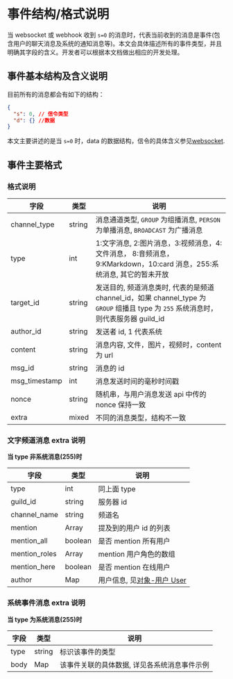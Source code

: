 # 事件结构/格式说明

当 websocket 或 webhook 收到 `s=0` 的消息时，代表当前收到的消息是事件(包含用户的聊天消息及系统的通知消息等)。本文会具体描述所有的事件类型，并且明确其字段的含义。开发者可以根据本文档做出相应的开发处理。

## 事件基本结构及含义说明

目前所有的消息都会有如下的结构：

```json
{
  "s": 0, // 信令类型
  "d": {} //数据
}
```

本文主要讲述的是当 `s=0` 时，data 的数据结构，信令的具体含义参见[websocket](https://developer.kookapp.cn/doc/websocket).

## 事件主要格式

### 格式说明

| 字段          | 类型   | 说明                                                                                               |
| ------------- | ------ |--------------------------------------------------------------------------------------------------|
| channel_type  | string | 消息通道类型, `GROUP` 为组播消息, `PERSON` 为单播消息, `BROADCAST` 为广播消息                                         |
| type          | int    | 1:文字消息, 2:图片消息，3:视频消息，4:文件消息， 8:音频消息，9:KMarkdown，10:card 消息，255:系统消息, 其它的暂未开放                    |
| target_id     | string | 发送目的, 频道消息类时, 代表的是频道 channel_id，如果 channel_type 为 `GROUP` 组播且 type 为 `255` 系统消息时，则代表服务器 guild_id |
| author_id     | string | 发送者 id, 1 代表系统                                                                                   |
| content       | string | 消息内容, 文件，图片，视频时，content 为 url                                                                    |
| msg_id        | string | 消息的 id                                                                                           |
| msg_timestamp | int    | 消息发送时间的毫秒时间戳                                                                                     |
| nonce         | string | 随机串，与用户消息发送 api 中传的 nonce 保持一致                                                                   |
| extra         | mixed  | 不同的消息类型，结构不一致                                                                                    |

### 文字频道消息 extra 说明

**当 type 非系统消息(255)时**

| 字段          | 类型    | 说明                                                                             |
| ------------- | ------- | -------------------------------------------------------------------------------- |
| type          | int     | 同上面 type                                                                      |
| guild_id      | string  | 服务器 id                                                                        |
| channel_name  | string  | 频道名                                                                           |
| mention       | Array   | 提及到的用户 id 的列表                                                           |
| mention_all   | boolean | 是否 mention 所有用户                                                            |
| mention_roles | Array   | mention 用户角色的数组                                                           |
| mention_here  | boolean | 是否 mention 在线用户                                                            |
| author        | Map     | 用户信息, 见[对象-用户 User](https://developer.kookapp.cn/doc/objects#用户User) |

### 系统事件消息 extra 说明

**当 type 为系统消息(255)时**

| 字段 | 类型   | 说明                                         |
| ---- | ------ | -------------------------------------------- |
| type | string | 标识该事件的类型                             |
| body | Map    | 该事件关联的具体数据, 详见各系统消息事件示例 |
